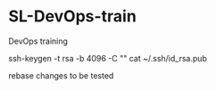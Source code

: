 # SL-DevOps-train
DevOps training

ssh-keygen -t rsa -b 4096 -C "<mailid>" 
cat ~/.ssh/id_rsa.pub


rebase changes to be tested